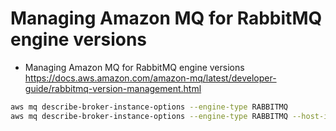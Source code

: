 # Managing Amazon MQ for RabbitMQ engine versions

- Managing Amazon MQ for RabbitMQ engine versions
  https://docs.aws.amazon.com/amazon-mq/latest/developer-guide/rabbitmq-version-management.html

```sh
aws mq describe-broker-instance-options --engine-type RABBITMQ
aws mq describe-broker-instance-options --engine-type RABBITMQ --host-instance-type instance-type
```
